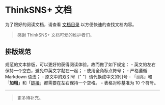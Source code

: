 # ThinkSNS+ 文档

为了跟好的阅读文档，请查看 [文档目录](summary.md) 以方便快速的查找文档内容。

> 感谢 ThinkSNS+ 文档可爱的维护者们。

## 排版规范

规范的文本排版，可以更好的获得阅读体验，故而做了如下规定：
    - 英文的左右保持一个空白，避免中英文字黏在一起；
    - 使用全角标点符号；
    - 严格遵循 Markdown 语法；
    - 原文中的双引号（" "）请代换成中文的引号
    - 「`加亮`」和「**加粗**」和「[链接](#排版规范)」都需要在左右保持一个空格。
    - 表格对称基准为 10 个符号。

----------

> 更多待补充。


